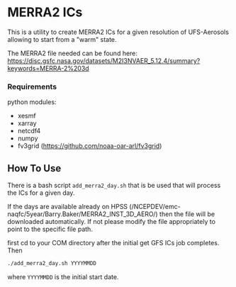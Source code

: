 # MERRA2 ICs

This is a utility to create MERRA2 ICs for a given resolution of UFS-Aerosols allowing to start from a "warm" state.

The MERRA2 file needed can be found here: https://disc.gsfc.nasa.gov/datasets/M2I3NVAER_5.12.4/summary?keywords=MERRA-2%203d

### Requirements

python modules:
- xesmf
- xarray
- netcdf4 
- numpy
- fv3grid (https://github.com/noaa-oar-arl/fv3grid)

## How To Use

There is a bash script `add_merra2_day.sh` that is be used that will process the ICs for a given day.  

If the days are available already on HPSS (/NCEPDEV/emc-naqfc/5year/Barry.Baker/MERRA2_INST_3D_AERO/) then the file will be downloaded automatically.  If not 
please modify the file appropriately to point to the specific file path.

first cd to your COM directory after the initial get GFS ICs job completes. Then

```bash 
./add_merra2_day.sh YYYYMMDD
```

where `YYYYMMDD` is the initial start date.  

